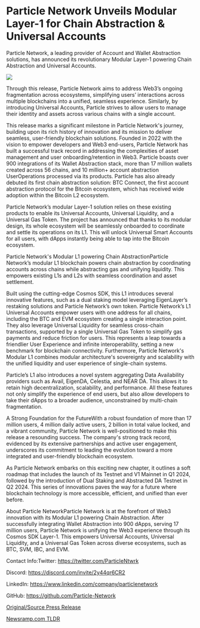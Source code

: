 # Particle Network Unveils Modular Layer-1 for Chain Abstraction & Universal Accounts

Particle Network, a leading provider of Account and Wallet Abstraction solutions, has announced its revolutionary Modular Layer-1 powering Chain Abstraction and Universal Accounts.

![](https://blockchainwire.s3.amazonaws.com/Proleoio/editor_image/2cd9fe26-23e8-42ee-94f2-4d4a49393d1d.jpg)

Through this release, Particle Network aims to address Web3’s ongoing fragmentation across ecosystems, simplifying users’ interactions across multiple blockchains into a unified, seamless experience. Similarly, by introducing Universal Accounts, Particle strives to allow users to manage their identity and assets across various chains with a single account.

This release marks a significant milestone in Particle Network's journey, building upon its rich history of innovation and its mission to deliver seamless, user-friendly blockchain solutions. Founded in 2022 with the vision to empower developers and Web3 end-users, Particle Network has built a successful track record in addressing the complexities of asset management and user onboarding/retention in Web3. Particle boasts over 900 integrations of its Wallet Abstraction stack, more than 17 million wallets created across 56 chains, and 10 million+ account abstraction UserOperations processed via its products. Particle has also already debuted its first chain abstraction solution: BTC Connect, the first account abstraction protocol for the Bitcoin ecosystem, which has received wide adoption within the Bitcoin L2 ecosystem.

Particle Network’s modular Layer-1 solution relies on these existing products to enable its Universal Accounts, Universal Liquidity, and a Universal Gas Token. The project has announced that thanks to its modular design, its whole ecosystem will be seamlessly onboarded to coordinate and settle its operations on its L1. This will unlock Universal Smart Accounts for all users, with dApps instantly being able to tap into the Bitcoin ecosystem.

Particle Network's Modular L1 powering Chain AbstractionParticle Network’s modular L1 blockchain powers chain abstraction by coordinating accounts across chains while abstracting gas and unifying liquidity. This empowers existing L1s and L2s with seamless coordination and asset settlement.

Built using the cutting-edge Cosmos SDK, this L1 introduces several innovative features, such as a dual staking model leveraging EigenLayer’s restaking solutions and Particle Network’s own token. Particle Network’s L1 Universal Accounts empower users with one address for all chains, including the BTC and EVM ecosystem creating a single interaction point. They also leverage Universal Liquidity for seamless cross-chain transactions, supported by a single Universal Gas Token to simplify gas payments and reduce friction for users. This represents a leap towards a friendlier User Experience and infinite interoperability, setting a new benchmark for blockchain connectivity. Furthermore, Particle Network's Modular L1 combines modular architecture's sovereignty and scalability with the unified liquidity and user experience of single-chain systems.

Particle’s L1 also introduces a novel system aggregating Data Availability providers such as Avail, EigenDA, Celestia, and NEAR DA. This allows it to retain high decentralization, scalability, and performance. All these features not only simplify the experience of end users, but also allow developers to take their dApps to a broader audience, unconstrained by multi-chain fragmentation.

A Strong Foundation for the FutureWith a robust foundation of more than 17 million users, 4 million daily active users, 2 billion in total value locked, and a vibrant community, Particle Network is well-positioned to make this release a resounding success. The company's strong track record, evidenced by its extensive partnerships and active user engagement, underscores its commitment to leading the evolution toward a more integrated and user-friendly blockchain ecosystem.

As Particle Network embarks on this exciting new chapter, it outlines a soft roadmap that includes the launch of its Testnet and V1 Mainnet in Q1 2024, followed by the introduction of Dual Staking and Abstracted DA Testnet in Q2 2024. This series of innovations paves the way for a future where blockchain technology is more accessible, efficient, and unified than ever before.

About Particle NetworkParticle Network is at the forefront of Web3 innovation with its Modular L1 powering Chain Abstraction. After successfully integrating Wallet Abstraction into 900 dApps, serving 17 million users, Particle Network is unifying the Web3 experience through its Cosmos SDK Layer-1. This empowers Universal Accounts, Universal Liquidity, and a Universal Gas Token across diverse ecosystems, such as BTC, SVM, IBC, and EVM.

Contact Info:Twitter: https://twitter.com/ParticleNtwrk

Discord: https://discord.com/invite/2y44qr6CR2

LinkedIn: https://www.linkedin.com/company/particlenetwork

GitHub: https://github.com/Particle-Network 

[Original/Source Press Release](https://blockchainwire.io/press-release/particle-network-unveils-modular-layer-1-for-chain-abstraction--universal-accounts) 

[Newsramp.com TLDR](https://newsramp.com/None) 
